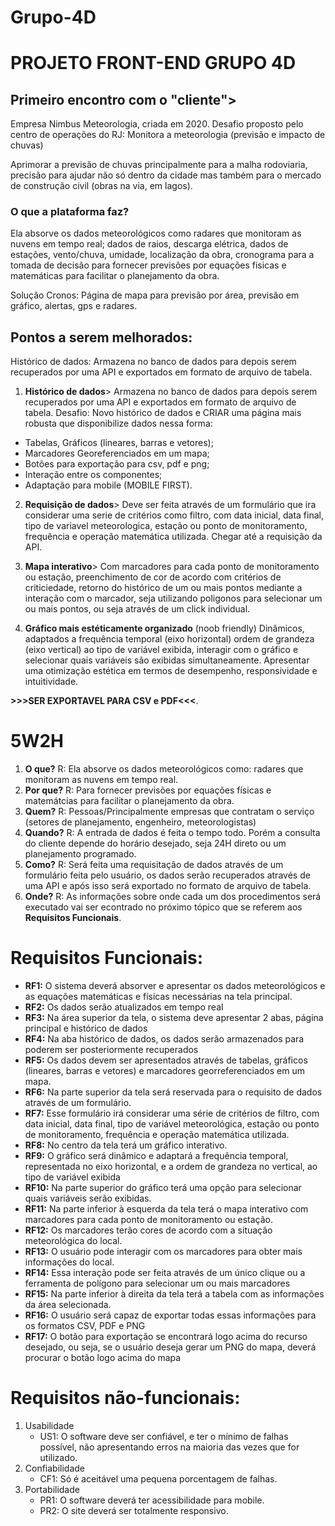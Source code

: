 # Grupo-4D

# PROJETO FRONT-END GRUPO 4D

## Primeiro encontro com o "cliente">

Empresa Nimbus Meteorologia, criada em 2020.
Desafio proposto pelo centro de operações do RJ: Monitora a meteorologia (previsão e impacto de chuvas)

Aprimorar a previsão de chuvas principalmente para a malha rodoviaria, precisão para ajudar não só dentro da cidade mas também para o mercado de construção civil (obras na via, em lagos).
### O que a plataforma faz?
Ela absorve os dados meteorológicos como radares que monitoram as nuvens em tempo real; dados de raios, descarga elétrica, dados de estações, vento/chuva, umidade, localização da obra, cronograma para a tomada de decisão para fornecer previsões por equações fisicas e matemáticas para facilitar o planejamento da obra.

Solução Cronos:
Página de mapa para previsão por área, previsão em gráfico, alertas, gps e radares.

## Pontos a serem melhorados:
Histórico de dados:
Armazena no banco de dados para depois serem recuperados por uma API e exportados em formato de arquivo de tabela.

1. **Histórico de dados**>
Armazena no banco de dados para depois serem recuperados por uma API e exportados em formato de arquivo de tabela. Desafio: Novo histórico de dados e CRIAR uma página mais robusta que disponibilize dados nessa forma:

- Tabelas, Gráficos (lineares, barras e vetores);
- Marcadores Georeferenciados em um mapa;
- Botões para exportação para csv, pdf e png;
- Interação entre os componentes;
- Adaptação para mobile (MOBILE FIRST).

2. **Requisição de dados**>
Deve ser feita através de um formulário que ira considerar uma serie de critérios como filtro, com data inicial, data final, tipo de variavel meteorologica, estação ou ponto de monitoramento, frequência e operação matemática utilizada.
    Chegar até a requisição da API.

3. **Mapa interativo**>
Com marcadores para cada ponto de monitoramento ou estação, preenchimento de cor de acordo com critérios de criticiedade, retorno do histórico de um ou mais pontos mediante a interação com o marcador, seja utilizando poligonos para selecionar um ou mais pontos, ou seja através de um click individual.

4. **Gráfico mais estéticamente organizado** (noob friendly)
Dinâmicos, adaptados a frequência temporal (eixo horizontal) ordem de grandeza (eixo vertical) ao tipo de variável exibida, interagir com o gráfico e selecionar quais variáveis são exibidas simultaneamente. Apresentar uma otimização estética em termos de desempenho, responsividade e intuitividade.

**>>>SER EXPORTAVEL PARA CSV e PDF<<<**.

# 5W2H
1. **O que?** R: Ela absorve os dados meteorológicos como: radares que monitoram as nuvens em tempo real.
2. **Por que?** R: Para fornecer previsões por equações físicas e matemátcias para facilitar o planejamento da obra.
3. **Quem?** R: Pessoas/Principalmente empresas que contratam o serviço (setores de planejamento, engenheiro, 
meteorologistas)
4. **Quando?** R: A entrada de dados é feita o tempo todo. Porém a consulta do cliente depende do horário desejado, seja 24H direto ou um planejamento programado.
6. **Como?** R: Será feita uma requisitação de dados através de um formulário feita pelo usuário, os dados serão recuperados através de uma API e após isso será exportado no formato de arquivo de tabela.
5. **Onde?** R: As informações sobre onde cada um dos procedimentos será executado vai ser econtrado no próximo tópico que se referem aos **Requisitos Funcionais**.

# Requisitos Funcionais:

- **RF1:** O sistema deverá absorver e apresentar os dados meteorológicos e as equações matemáticas e físicas necessárias na tela principal. 
- **RF2:** Os dados serão atualizados em tempo real 
- **RF3:** Na área superior da tela, o sistema deve apresentar 2 abas, página principal e histórico de dados
- **RF4:** Na aba histórico de dados, os dados serão armazenados para poderem ser posteriormente recuperados 
- **RF5:** Os dados devem ser apresentados através de tabelas, gráficos (lineares, barras e vetores) e marcadores georreferenciados em um mapa. 
- **RF6:** Na parte superior da tela será reservada para o requisito de dados através de um formulário. 
- **RF7:** Esse formulário irá considerar uma série de critérios de filtro, com data inicial, data final, tipo de variável meteorológica, estação ou ponto de monitoramento, frequência e operação matemática utilizada. 
- **RF8:** No centro da tela terá um gráfico interativo. 
- **RF9:** O gráfico será dinâmico e adaptará a frequência temporal, representada no eixo horizontal, e a ordem de grandeza no vertical, ao tipo de variável exibida 
- **RF10:** Na parte superior do gráfico terá uma opção para selecionar quais variáveis serão exibidas. 
- **RF11:** Na parte inferior à esquerda da tela terá o mapa interativo com marcadores para cada ponto de monitoramento ou estação. 
- **RF12:** Os marcadores terão cores de acordo com a situação meteorológica do local.
- **RF13:** O usuário pode interagir com os marcadores para obter mais informações do local.
- **RF14:** Essa interação pode ser feita através de um único clique ou a ferramenta de polígono para selecionar um ou mais marcadores
- **RF15:** Na parte inferior à direita da tela terá a tabela com as informações da área selecionada.
- **RF16:** O usuário será capaz de exportar todas essas informações para os formatos CSV, PDF e PNG
- **RF17:** O botão para exportação se encontrará logo acima do recurso desejado, ou seja, se o usuário deseja gerar um PNG do mapa, deverá procurar o botão logo acima do mapa

# Requisitos não-funcionais:

1. Usabilidade
	- US1: O software deve ser confiável, e ter o mínimo de falhas possível, não apresentando erros na maioria das vezes que for utilizado.
2. Confiabilidade
	- CF1: Só é aceitável uma pequena porcentagem de falhas.
3. Portabilidade
	- PR1: O software deverá ter acessibilidade para mobile.
	- PR2: O site deverá ser totalmente responsivo.




